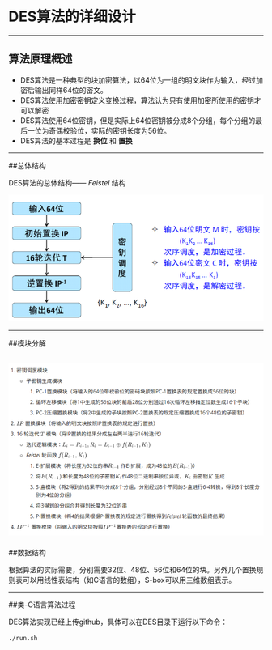 # DES算法的详细设计
------

## 算法原理概述

- DES算法是一种典型的块加密算法，以64位为一组的明文块作为输入，经过加密后输出同样64位的密文。
- DES算法使用加密密钥定义变换过程，算法认为只有使用加密所使用的密钥才可以解密
- DES算法使用64位密钥，但是实际上64位密钥被分成8个分组，每个分组的最后一位为奇偶校验位，实际的密钥长度为56位。
- DES算法的基本过程是 **换位** 和 **置换**
------


##总体结构

DES算法的总体结构—— *Feistel* 结构

![structure](./image/structure.png)

------

##模块分解

![module](./image/module.png)
------

##数据结构

​	根据算法的实际需要，分别需要32位、48位、56位和64位的块。另外几个置换规则表可以用线性表结构（如C语言的数组），S-box可以用三维数组表示。

------

##类-C语言算法过程

DES算法实现已经上传github，具体可以在DES目录下运行以下命令：

```shell
./run.sh
```

